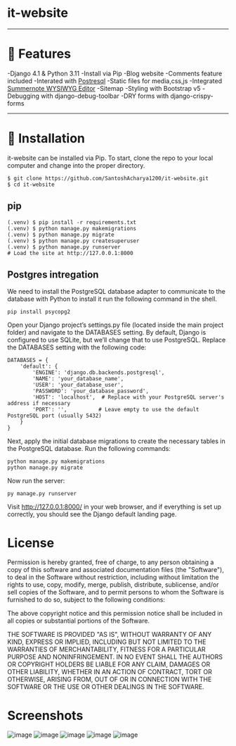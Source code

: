 # it-website
***

# 🚀 Features
-Django 4.1 & Python 3.11
-Install via Pip
-Blog website
-Comments feature included
-Interated with [Postresql](https://www.postgresql.org/)
-Static files for media,css,js
-Integrated [Summernote WYSIWYG Editor](https://summernote.org/)
-Sitemap
-Styling with Bootstrap v5
-Debugging with django-debug-toolbar
-DRY forms with django-crispy-forms
***
# 📖 Installation
it-website can be installed via Pip. To start, clone the repo to your local computer and change into the proper directory.
```
$ git clone https://github.com/SantoshAcharya1200/it-website.git
$ cd it-website
```
## pip
```
(.venv) $ pip install -r requirements.txt
(.venv) $ python manage.py makemigrations
(.venv) $ python manage.py migrate
(.venv) $ python manage.py createsuperuser
(.venv) $ python manage.py runserver
# Load the site at http://127.0.0.1:8000
```
## Postgres intregation 
We need to install the PostgreSQL database adapter to communicate to the database with Python to install it run the following command in the shell.
```
pip install psycopg2
```
Open your Django project’s settings.py file (located inside the main project folder) and navigate to the DATABASES setting. By default, Django is configured to use SQLite, but we’ll change that to use PostgreSQL.
Replace the DATABASES setting with the following code:
```
DATABASES = {
    'default': {
        'ENGINE': 'django.db.backends.postgresql',
        'NAME': 'your_database_name',
        'USER': 'your_database_user',
        'PASSWORD': 'your_database_password',
        'HOST': 'localhost',  # Replace with your PostgreSQL server's address if necessary
        'PORT': '',          # Leave empty to use the default PostgreSQL port (usually 5432)
    }
}
```
Next, apply the initial database migrations to create the necessary tables in the PostgreSQL database. Run the following commands:
```
python manage.py makemigrations
python manage.py migrate
```
Now run the server:
```
py manage.py runserver
```
Visit http://127.0.0.1:8000/ in your web browser, and if everything is set up correctly, you should see the Django default landing page.
# License
Permission is hereby granted, free of charge, to any person
obtaining a copy of this software and associated documentation
files (the "Software"), to deal in the Software without
restriction, including without limitation the rights to use,
copy, modify, merge, publish, distribute, sublicense, and/or sell
copies of the Software, and to permit persons to whom the
Software is furnished to do so, subject to the following
conditions:

The above copyright notice and this permission notice shall be
included in all copies or substantial portions of the Software.

THE SOFTWARE IS PROVIDED "AS IS", WITHOUT WARRANTY OF ANY KIND,
EXPRESS OR IMPLIED, INCLUDING BUT NOT LIMITED TO THE WARRANTIES
OF MERCHANTABILITY, FITNESS FOR A PARTICULAR PURPOSE AND
NONINFRINGEMENT. IN NO EVENT SHALL THE AUTHORS OR COPYRIGHT
HOLDERS BE LIABLE FOR ANY CLAIM, DAMAGES OR OTHER LIABILITY,
WHETHER IN AN ACTION OF CONTRACT, TORT OR OTHERWISE, ARISING
FROM, OUT OF OR IN CONNECTION WITH THE SOFTWARE OR THE USE OR
OTHER DEALINGS IN THE SOFTWARE.

# Screenshots
![image](https://github.com/SantoshAcharya1200/it-website/assets/41406942/ec5e9fbe-9c23-4933-957b-a32f1e2d77f4)
![image](https://github.com/SantoshAcharya1200/it-website/assets/41406942/e755fa1e-df1f-4ebf-a8f1-ff6ec1497fd2)
![image](https://github.com/SantoshAcharya1200/it-website/assets/41406942/43c4862e-6ea2-4579-a108-1239995ec5c2)
![image](https://github.com/SantoshAcharya1200/it-website/assets/41406942/7f0957ae-79e6-4175-a8d8-c67ba9b8163a)
![image](https://github.com/SantoshAcharya1200/it-website/assets/41406942/ebd02719-6541-4832-a149-04bbf6558d2b)





